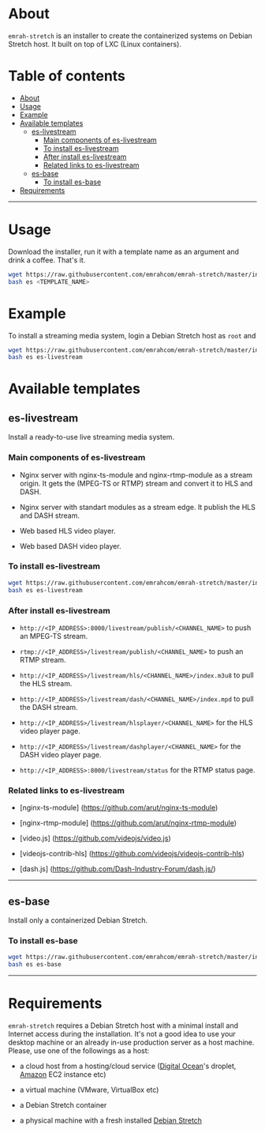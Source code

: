 About
=====

`emrah-stretch` is an installer to create the containerized systems on Debian
Stretch host. It built on top of LXC (Linux containers).

Table of contents
=================

- [About](#about)
- [Usage](#usage)
- [Example](#example)
- [Available templates](#available-templates)
    - [es-livestream](#es-livestream)
        - [Main components of es-livestream](#main-components-of-es-livestream)
        - [To install es-livestream](#to-install-es-livestream)
        - [After install es-livestream](#after-install-es-livestream)
        - [Related links to es-livestream](#related-links-to-es-livestream)
    - [es-base](#es-base)
        - [To install es-base](#to-install-es-base)
- [Requirements](#requirements)

---

Usage
=====

Download the installer, run it with a template name as an argument and drink a
coffee. That's it.

```bash
wget https://raw.githubusercontent.com/emrahcom/emrah-stretch/master/installer/es
bash es <TEMPLATE_NAME>
```

Example
=======

To install a streaming media system, login a Debian Stretch host as `root` and

```bash
wget https://raw.githubusercontent.com/emrahcom/emrah-stretch/master/installer/es
bash es es-livestream
```

Available templates
===================

es-livestream
-------------

Install a ready-to-use live streaming media system.

### Main components of es-livestream

-  Nginx server with nginx-ts-module and nginx-rtmp-module as a stream origin.
   It gets the (MPEG-TS or RTMP) stream and convert it to HLS and DASH.

-  Nginx server with standart modules as a stream edge.
   It publish the HLS and DASH stream.

-  Web based HLS video player.

-  Web based DASH video player.

### To install es-livestream

```bash
wget https://raw.githubusercontent.com/emrahcom/emrah-stretch/master/installer/es
bash es es-livestream
```

### After install es-livestream

-  `http://<IP_ADDRESS>:8000/livestream/publish/<CHANNEL_NAME>` to push
    an MPEG-TS stream.

-  `rtmp://<IP_ADDRESS>/livestream/publish/<CHANNEL_NAME>` to push
    an RTMP stream.

-  `http://<IP_ADDRESS>/livestream/hls/<CHANNEL_NAME>/index.m3u8` to pull
   the HLS stream.

-  `http://<IP_ADDRESS>/livestream/dash/<CHANNEL_NAME>/index.mpd` to pull
   the DASH stream.

-  `http://<IP_ADDRESS>/livestream/hlsplayer/<CHANNEL_NAME>` for
   the HLS video player page.

-  `http://<IP_ADDRESS>/livestream/dashplayer/<CHANNEL_NAME>` for
   the DASH video player page.

-  `http://<IP_ADDRESS>:8000/livestream/status` for the RTMP status page.

### Related links to es-livestream

-  [nginx-ts-module] (https://github.com/arut/nginx-ts-module)

-  [nginx-rtmp-module] (https://github.com/arut/nginx-rtmp-module)

-  [video.js] (https://github.com/videojs/video.js)

-  [videojs-contrib-hls] (https://github.com/videojs/videojs-contrib-hls)

-  [dash.js] (https://github.com/Dash-Industry-Forum/dash.js/)

---

es-base
-------

Install only a containerized Debian Stretch.

### To install es-base

```bash
wget https://raw.githubusercontent.com/emrahcom/emrah-stretch/master/installer/es
bash es es-base
```

---

Requirements
============

`emrah-stretch` requires a Debian Stretch host with a minimal install and
Internet access during the installation. It's not a good idea to use your
desktop machine or an already in-use production server as a host machine.
Please, use one of the followings as a host:

-  a cloud host from a hosting/cloud service
   ([Digital Ocean](https://www.digitalocean.com/?refcode=92b0165840d8)'s
   droplet, [Amazon](https://console.aws.amazon.com) EC2 instance etc)

-  a virtual machine (VMware, VirtualBox etc)

-  a Debian Stretch container

-  a physical machine with a fresh installed [Debian Stretch](https://www.debian.org/distrib/netinst)
